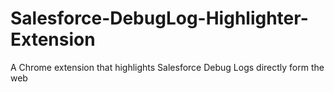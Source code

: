 # Salesforce-DebugLog-Highlighter-Extension
A Chrome extension that highlights Salesforce Debug Logs directly form the web
